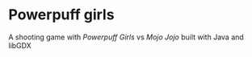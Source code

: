 # Powerpuff girls
A shooting game with *Powerpuff Girls* vs *Mojo Jojo* built with Java and libGDX

